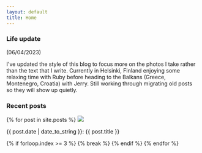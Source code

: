 ```yaml
---
layout: default
title: Home
---
```

### Life update

(06/04/2023)

I've updated the style of this blog to focus more on the photos I take rather than the text that I write. Currently in Helsinki, Finland enjoying some relaxing time with Ruby before heading to the Balkans (Greece, Montenegro, Croatia) with Jerry. Still working through migrating old posts so they will show up quietly.

### Recent posts

<div class='gallery'>
  {% for post in site.posts %}
    <a style='color: black; text-decoration: none;' href='{{ post.url }}'>
      <img src='{{ post.image }}'>
      <p>{{ post.date | date_to_string }}: {{ post.title }}</p>
    </a>
    {% if forloop.index >= 3 %}
      {% break %}
    {% endif %}
  {% endfor %}
</div>